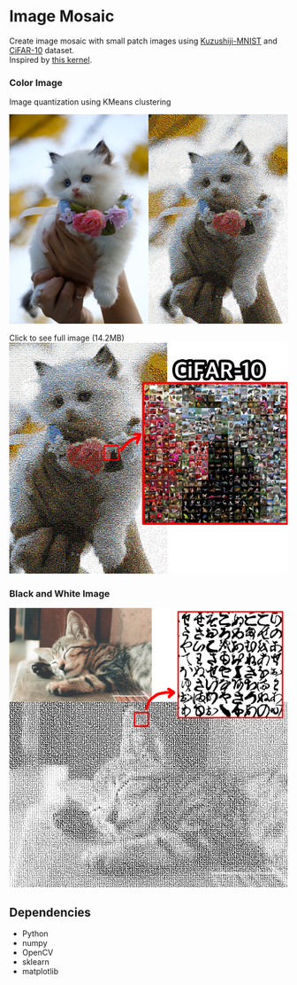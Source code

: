 # Image Mosaic

Create image mosaic with small patch images using [Kuzushiji-MNIST](https://www.kaggle.com/anokas/kuzushiji) and [CiFAR-10](https://www.cs.toronto.edu/~kriz/cifar.html) dataset.  
Inspired by [this kernel](https://www.kaggle.com/anokas/kuzushiji-mnist-cat).

### Color Image

Image quantization using KMeans clustering

[![result.png](https://github.com/kairess/image_mosaic/raw/master/result/01_result.jpg)]()  

Click to see full image (14.2MB)
[![result.png](https://github.com/kairess/image_mosaic/raw/master/result/result.jpg)](https://github.com/kairess/image_mosaic/raw/master/result/01_result.jpg)  

### Black and White Image

[![result.png](https://github.com/kairess/image_mosaic/raw/master/result/09_result.jpg)]()  

## Dependencies
- Python
- numpy
- OpenCV
- sklearn
- matplotlib
